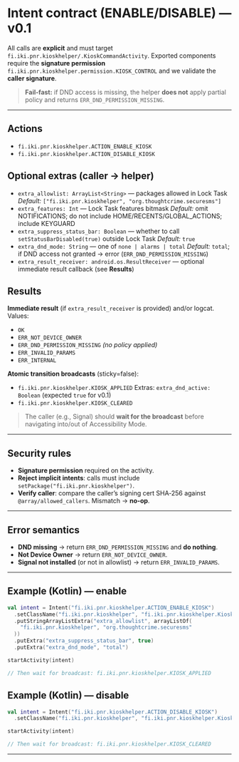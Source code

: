# Intent contract (ENABLE/DISABLE) — v0.1

All calls are **explicit** and must target `fi.iki.pnr.kioskhelper/.KioskCommandActivity`.
Exported components require the **signature permission** `fi.iki.pnr.kioskhelper.permission.KIOSK_CONTROL` and we validate the **caller signature**.

> **Fail‑fast:** if DND access is missing, the helper **does not** apply partial policy and returns `ERR_DND_PERMISSION_MISSING`.

---

## Actions
- `fi.iki.pnr.kioskhelper.ACTION_ENABLE_KIOSK`
- `fi.iki.pnr.kioskhelper.ACTION_DISABLE_KIOSK`

## Optional extras (caller → helper)
- `extra_allowlist: ArrayList<String>` — packages allowed in Lock Task
  *Default:* `["fi.iki.pnr.kioskhelper", "org.thoughtcrime.securesms"]`
- `extra_features: Int` — Lock Task features bitmask
  *Default:* omit NOTIFICATIONS; do not include HOME/RECENTS/GLOBAL_ACTIONS; include KEYGUARD
- `extra_suppress_status_bar: Boolean` — whether to call `setStatusBarDisabled(true)` outside Lock Task
  *Default:* `true`
- `extra_dnd_mode: String` — one of `none | alarms | total`
  *Default:* `total`; if DND access not granted → error (`ERR_DND_PERMISSION_MISSING`)
- `extra_result_receiver: android.os.ResultReceiver` — optional immediate result callback (see **Results**)

## Results
**Immediate result** (if `extra_result_receiver` is provided) and/or logcat. Values:
- `OK`
- `ERR_NOT_DEVICE_OWNER`
- `ERR_DND_PERMISSION_MISSING` *(no policy applied)*
- `ERR_INVALID_PARAMS`
- `ERR_INTERNAL`

**Atomic transition broadcasts** (sticky=false):
- `fi.iki.pnr.kioskhelper.KIOSK_APPLIED`
  Extras: `extra_dnd_active: Boolean` (expected `true` for v0.1)
- `fi.iki.pnr.kioskhelper.KIOSK_CLEARED`

> The caller (e.g., Signal) should **wait for the broadcast** before navigating into/out of Accessibility Mode.

---

## Security rules
- **Signature permission** required on the activity.
- **Reject implicit intents**: calls must include `setPackage("fi.iki.pnr.kioskhelper")`.
- **Verify caller**: compare the caller’s signing cert SHA‑256 against `@array/allowed_callers`. Mismatch → **no‑op**.

---

## Error semantics
- **DND missing** → return `ERR_DND_PERMISSION_MISSING` and **do nothing**.
- **Not Device Owner** → return `ERR_NOT_DEVICE_OWNER`.
- **Signal not installed** (or not in allowlist) → return `ERR_INVALID_PARAMS`.

---

## Example (Kotlin) — enable
```kotlin
val intent = Intent("fi.iki.pnr.kioskhelper.ACTION_ENABLE_KIOSK")
  .setClassName("fi.iki.pnr.kioskhelper", "fi.iki.pnr.kioskhelper.KioskCommandActivity")
  .putStringArrayListExtra("extra_allowlist", arrayListOf(
    "fi.iki.pnr.kioskhelper", "org.thoughtcrime.securesms"
  ))
  .putExtra("extra_suppress_status_bar", true)
  .putExtra("extra_dnd_mode", "total")

startActivity(intent)

// Then wait for broadcast: fi.iki.pnr.kioskhelper.KIOSK_APPLIED
```

## Example (Kotlin) — disable
```kotlin
val intent = Intent("fi.iki.pnr.kioskhelper.ACTION_DISABLE_KIOSK")
  .setClassName("fi.iki.pnr.kioskhelper", "fi.iki.pnr.kioskhelper.KioskCommandActivity")

startActivity(intent)

// Then wait for broadcast: fi.iki.pnr.kioskhelper.KIOSK_CLEARED
```

---
